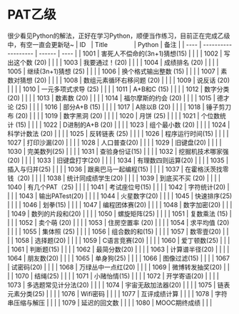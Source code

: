 # PAT乙级
很少看见Python的解法，正好在学习Python，顺便当作练习，目前正在完成乙级中，有空一直会更新哒~
| ID   | Title               | Python | 备注  |
| ---- | ------------------- | ------ | ---- |
| 1001 | 害死人不偿命的(3n+1)猜想(15) |        |      |
| 1002 | 写出这个数 (20)          |        |      |
| 1003 | 我要通过！(20)           |        |      |
| 1004 | 成绩排名 (20)           |        |      |
| 1005 | 继续(3n+1)猜想 (25)     |        |      |
| 1006 | 换个格式输出整数 (15)       |        |      |
| 1007 | 素数对猜想 (20)          |        |      |
| 1008 | 数组元素循环右移问题 (20)     |        |      |
| 1009 | 说反话 (20)            |        |      |
| 1010 | 一元多项式求导 (25)        |        |      |
| 1011 | A+B和C (15)          |        |      |
| 1012 | 数字分类 (20)           |        |      |
| 1013 | 数素数 (20)            |        |      |
| 1014 | 福尔摩斯的约会 (20)        |        |      |
| 1015 | 德才论 (25)            |        |      |
| 1016 | 部分A+B (15)          |        |      |
| 1017 | A除以B (20)           |        |      |
| 1018 | 锤子剪刀布 (20)          |        |      |
| 1019 | 数字黑洞 (20)           |        |      |
| 1020 | 月饼 (25)             |        |      |
| 1021 | 个位数统计 (15)          |        |      |
| 1022 | D进制的A+B (20)        |        |      |
| 1023 | 组个最小数 (20)          |        |      |
| 1024 | 科学计数法 (20)          |        |      |
| 1025 | 反转链表 (25)           |        |      |
| 1026 | 程序运行时间(15)          |        |      |
| 1027 | 打印沙漏(20)            |        |      |
| 1028 | 人口普查(20)            |        |      |
| 1029 | 旧键盘(20)             |        |      |
| 1030 | 完美数列(25)            |        |      |
| 1031 | 查验身份证(15)           |        |      |
| 1032 | 挖掘机技术哪家强(20)        |        |      |
| 1033 | 旧键盘打字(20)           |        |      |
| 1034 | 有理数四则运算(20)         |        |      |
| 1035 | 插入与归并(25)           |        |      |
| 1036 | 跟奥巴马一起编程(15)        |        |      |
| 1037 | 在霍格沃茨找零钱（20)        |        |      |
| 1038 | 统计同成绩学生(20)         |        |      |
| 1039 | 到底买不买 (20)          |        |      |
| 1040 | 有几个PAT（25)          |        |      |
| 1041 | 考试座位号(15)           |        |      |
| 1042 | 字符统计(20)            |        |      |
| 1043 | 输出PATest(20)        |        |      |
| 1044 | 火星数字(20)            |        |      |
| 1045 | 快速排序(25)            |        |      |
| 1046 | 划拳(15)              |        |      |
| 1047 | 编程团体赛(20)           |        |      |
| 1048 | 数字加密(20)            |        |      |
| 1049 | 数列的片段和(20)          |        |      |
| 1050 | 螺旋矩阵(25)            |        |      |
| 1051 | 复数乘法 (15)           |        |      |
| 1052 | 卖个萌 (20)            |        |      |
| 1053 | 住房空置率 (20)          |        |      |
| 1054 | 求平均值 (20)           |        |      |
| 1055 | 集体照 (25)            |        |      |
| 1056 | 组合数的和(15)           |        |      |
| 1057 | 数零壹(20)             |        |      |
| 1058 | 选择题(20)             |        |      |
| 1059 | C语言竞赛(20)           |        |      |
| 1060 | 爱丁顿数(25)            |        |      |
| 1061 | 判断题(15)             |        |      |
| 1062 | 最简分数(20)            |        |      |
| 1063 | 计算谱半径(20)           |        |      |
| 1064 | 朋友数(20)             |        |      |
| 1065 | 单身狗(25)             |        |      |
| 1066 | 图像过滤(15)            |        |      |
| 1067 | 试密码(20)             |        |      |
| 1068 | 万绿丛中一点红(20)         |        |      |
| 1069 | 微博转发抽奖(20)          |        |      |
| 1070 | 结绳(25)              |        |      |
| 1071 | 小赌怡情(15)            |        |      |
| 1072 | 开学寄语(20)            |        |      |
| 1073 | 多选题常见计分法(20)        |        |      |
| 1074 | 宇宙无敌加法器(20)         |        |      |
| 1075 | 链表元素分类(25)          |        |      |
| 1076 | Wifi密码              |        |      |
| 1077 | 互评成绩计算              |        |      |
| 1078 | 字符串压缩与解压            |        |      |
| 1079 | 延迟的回文数              |        |      |
| 1080 | MOOC期终成绩            |        |      |
